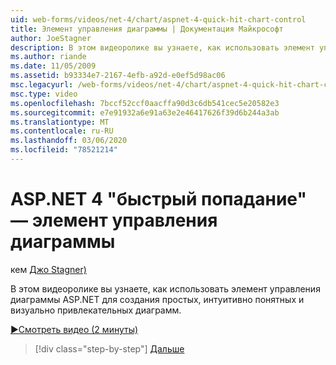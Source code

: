 ```yaml
---
uid: web-forms/videos/net-4/chart/aspnet-4-quick-hit-chart-control
title: Элемент управления диаграммы | Документация Майкрософт
author: JoeStagner
description: В этом видеоролике вы узнаете, как использовать элемент управления диаграммы ASP.NET для создания простых, интуитивно понятных и визуально привлекательных диаграмм.
ms.author: riande
ms.date: 11/05/2009
ms.assetid: b93334e7-2167-4efb-a92d-e0ef5d98ac06
msc.legacyurl: /web-forms/videos/net-4/chart/aspnet-4-quick-hit-chart-control
msc.type: video
ms.openlocfilehash: 7bccf52ccf0aacffa90d3c6db541cec5e20582e3
ms.sourcegitcommit: e7e91932a6e91a63e2e46417626f39d6b244a3ab
ms.translationtype: MT
ms.contentlocale: ru-RU
ms.lasthandoff: 03/06/2020
ms.locfileid: "78521214"
---
```

# <a name="aspnet-4-quick-hit---chart-control"></a>ASP.NET 4 "быстрый попадание" — элемент управления диаграммы

кем [Джо Stagner)](https://github.com/JoeStagner)

В этом видеоролике вы узнаете, как использовать элемент управления диаграммы ASP.NET для создания простых, интуитивно понятных и визуально привлекательных диаграмм. 

[&#9654;Смотреть видео (2 минуты)](https://channel9.msdn.com/Blogs/ASP-NET-Site-Videos/aspnet-4-quick-hit-chart-control)

> [!div class="step-by-step"]
> [Дальше](aspnet-4-how-do-i-introducing-the-new-chart-control-in-visual-studio-2010.md)
